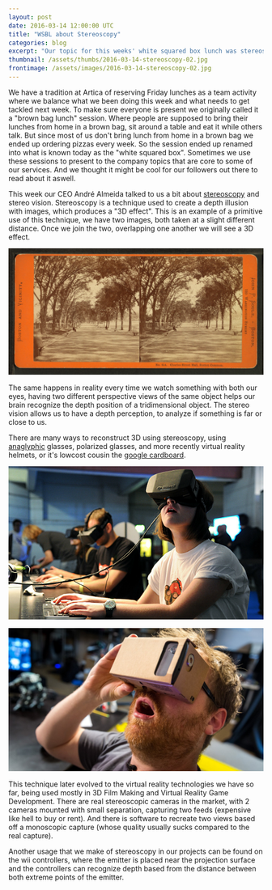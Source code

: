 ```yaml
---
layout: post
date: 2016-03-14 12:00:00 UTC
title: "WSBL about Stereoscopy"
categories: blog
excerpt: "Our topic for this weeks' white squared box lunch was stereoscopy"
thumbnail: /assets/thumbs/2016-03-14-stereoscopy-02.jpg
frontimage: /assets/images/2016-03-14-stereoscopy-02.jpg
---
```


We have a tradition at Artica of reserving Friday lunches as a team activity where we balance what we been doing this week and what needs to get tackled next week. To make sure everyone is present we originally called it a "brown bag lunch" session. Where people are supposed to bring their lunches from home in a brown bag, sit around a table and eat it while others talk. But since most of us don't bring lunch from home in a brown bag we ended up ordering pizzas every week. So the session ended up renamed into what is known today as the "white squared box". Sometimes we use these sessions to present to the company topics that are core to some of our services. And we thought it might be cool for our followers out there to read about it aswell.

This week our CEO André Almeida talked to us a bit about [stereoscopy][1] and stereo vision. Stereoscopy is a technique used to create a depth illusion with images, which produces a "3D effect". This is an example of a primitive use of this technique, we have two images, both taken at a slight different distance. Once we join the two, overlapping one another we will see a 3D effect.
 
![](/assets/images/2016-03-14-stereoscopy-01.jpg)

The same happens in reality every time we watch something with both our eyes, having two different perspective views of the same object helps our brain recognize the depth position of a tridimensional object. The stereo vision allows us to have a depth perception, to analyze if something is far or close to us.

There are many ways to reconstruct 3D using stereoscopy, using [anaglyphic][3] glasses, polarized glasses, and more recently virtual reality helmets, or it's lowcost cousin the [google cardboard][2].

![](/assets/images/2016-03-14-stereoscopy-02.jpg)

![](/assets/images/2016-03-14-stereoscopy-03.jpg)

This technique later evolved to the virtual reality technologies we have so far, being used mostly in 3D Film Making and Virtual Reality Game Development. There are real stereoscopic cameras in the market, with 2 cameras mounted with small separation, capturing two feeds (expensive like hell to buy or rent). And there is software to recreate two views based off a monoscopic capture (whose quality usually sucks compared to the real capture).

Another usage that we make of stereoscopy in our projects can be found on the wii controllers, where the emitter is placed near the projection surface and the controllers can recognize depth based from the distance between both extreme points of the emitter.

[1]: https://en.wikipedia.org/wiki/Stereoscopy
[2]: https://www.google.com/get/cardboard/
[3]: https://en.wikipedia.org/wiki/Anaglyph_3D
